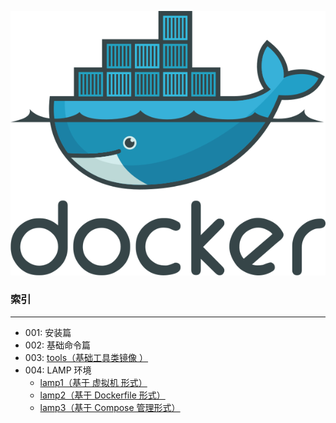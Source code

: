 ![docker logo](./logo.png)

### 索引
---

+ 001: 安装篇
+ 002: 基础命令篇
+ 003: [tools（基础工具类镜像 ）](./tools/)
+ 004: LAMP 环境
	- [lamp1（基于 虚拟机 形式）](./lamp1/)
	- [lamp2（基于 Dockerfile 形式）](./lamp2/)
	- [lamp3（基于 Compose 管理形式）](./lamp3/)


